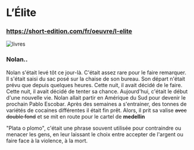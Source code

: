 # L’Élite
### https://short-edition.com/fr/oeuvre/l-elite

![livres](https://previews.123rf.com/images/tasia12/tasia121203/tasia12120300024/12785479-dessin-anim%C3%A9-banni%C3%A8re-du-livre-plateau-dr%C3%B4le.jpg)


### Nolan..

Nolan s'était levé tôt ce jour-là. C'était assez rare pour le faire remarquer.  
Il s'était saisi du sac posé sur la chaise de son bureau. Son départ n'était prévu que depuis quelques heures. Cette nuit, il avait décidé de le faire. Cette nuit, il avait décidé de tenter sa chance. Aujourd'hui, c'était le début d'une nouvelle vie.
Nolan allait partir en Amérique du Sud pour devenir le prochain Pablo Escobar. Après des semaines a s'entrainer, des tonnes de variétés de cocaines différentes il était fin prêt. Alors, il prit sa valise ~~avec double fond~~ et se mit en route pour le cartel de **medellin**

"Plata o plomo", c'était une phrase souvent utilisée pour contraindre ou menacer les gens, en leur laissant le choix entre accepter de l'argent ou faire face à la violence, à la mort.